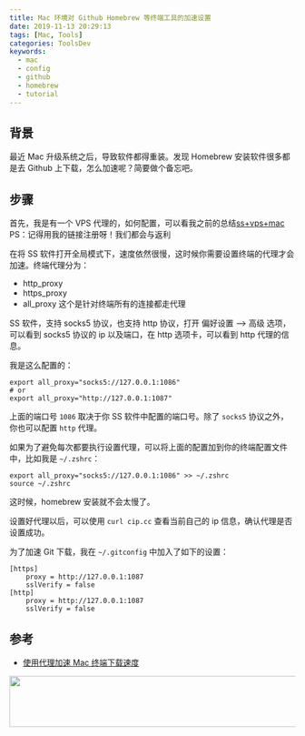 ```yaml
---
title: Mac 环境对 Github Homebrew 等终端工具的加速设置
date: 2019-11-13 20:29:13
tags: [Mac, Tools]
categories: ToolsDev
keywords:
  - mac
  - config
  - github
  - homebrew
  - tutorial
---
```


## 背景

最近 Mac 升级系统之后，导致软件都得重装。发现 Homebrew 安装软件很多都是去 Github 上下载，怎么加速呢？简要做个备忘吧。

## 步骤

首先，我是有一个 VPS 代理的，如何配置，可以看我之前的总结[ss+vps+mac](https://michael728.github.io/2019/04/27/tools-ss-vps/) PS：记得用我的链接注册呀！我们都会与返利

在将 SS 软件打开全局模式下，速度依然很慢，这时候你需要设置终端的代理才会加速。终端代理分为：
- http_proxy
- https_proxy
- all_proxy 这个是针对终端所有的连接都走代理

SS 软件，支持 socks5 协议，也支持 http 协议，打开 偏好设置 --> 高级 选项，可以看到 socks5 协议的 ip 以及端口，在 http 选项卡，可以看到 http 代理的信息。

我是这么配置的：
```
export all_proxy="socks5://127.0.0.1:1086"
# or
export all_proxy="http://127.0.0.1:1087"
```

上面的端口号 `1086` 取决于你 SS 软件中配置的端口号。除了 `socks5` 协议之外，你也可以配置 `http` 代理。

如果为了避免每次都要执行设置代理，可以将上面的配置加到你的终端配置文件中，比如我是 `~/.zshrc`：

```
export all_proxy="socks5://127.0.0.1:1086" >> ~/.zshrc
source ~/.zshrc
```

这时候，homebrew 安装就不会太慢了。

设置好代理以后，可以使用 `curl cip.cc` 查看当前自己的 ip 信息，确认代理是否设置成功。

为了加速 Git 下载，我在 `~/.gitconfig` 中加入了如下的设置：

```
[https]
    proxy = http://127.0.0.1:1087
    sslVerify = false
[http]
    proxy = http://127.0.0.1:1087
    sslVerify = false
```

## 参考

- [使用代理加速 Mac 终端下载速度](https://jdhao.github.io/2019/10/10/mac_proxy_in_terminal/)

<a href="https://www.vultr.com/?ref=7488919"><img src="https://www.vultr.com/media/banners/banner_728x90.png" width="728" height="90"></a>